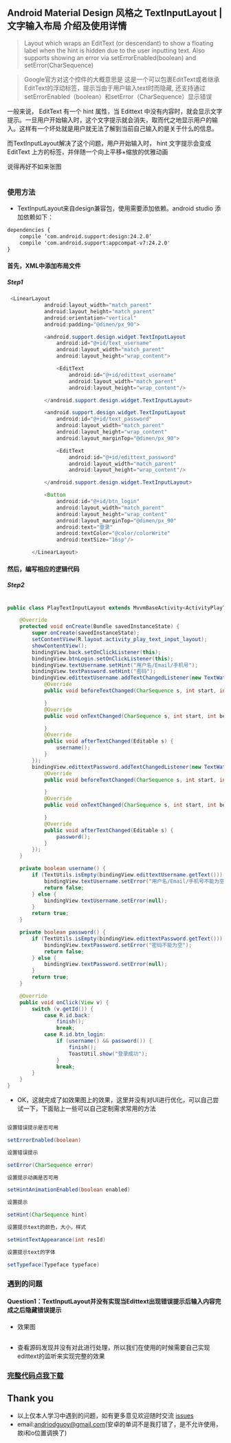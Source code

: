 ## Android Material Design 风格之 TextInputLayout | 文字输入布局 介绍及使用详情

> Layout which wraps an EditText (or descendant) to show a floating label when the hint is hidden due to the user inputting text. 
Also supports showing an error via setErrorEnabled(boolean) and setError(CharSequence)

> Google官方对这个控件的大概意思是 这是一个可以包裹EditText或者继承EditText的浮动标签，提示当由于用户输入text时而隐藏,
 还支持通过setErrorEnabled（boolean）和setError（CharSequence）显示错误
 
 一般来说， EditText 有一个 hint 属性，当 Edittext 中没有内容时，就会显示文字提示。一旦用户开始输入时，这个文字提示就会消失，取而代之地显示用户的输入。这样有一个坏处就是用户就无法了解到当前自己输入的是关于什么的信息。

而TextInputLayout解决了这个问题，用户开始输入时， hint 文字提示会变成 EditText 上方的标签，并伴随一个向上平移+缩放的优雅动画

说得再好不如来张图

![]()
 

### 使用方法
- TextInputLayout来自design兼容包，使用需要添加依赖。android studio 添加依赖如下：
```xml
dependencies {
    compile ‘com.android.support:design:24.2.0‘
    compile 'com.android.support:appcompat-v7:24.2.0'
}
```

####  首先，XML中添加布局文件

##### Step1

```java
 <LinearLayout
            android:layout_width="match_parent"
            android:layout_height="match_parent"
            android:orientation="vertical"
            android:padding="@dimen/px_90">

            <android.support.design.widget.TextInputLayout
                android:id="@+id/text_username"
                android:layout_width="match_parent"
                android:layout_height="wrap_content">

                <EditText
                    android:id="@+id/edittext_username"
                    android:layout_width="match_parent"
                    android:layout_height="wrap_content"/>

            </android.support.design.widget.TextInputLayout>

            <android.support.design.widget.TextInputLayout
                android:id="@+id/text_password"
                android:layout_width="match_parent"
                android:layout_height="wrap_content"
                android:layout_marginTop="@dimen/px_90">

                <EditText
                    android:id="@+id/edittext_password"
                    android:layout_width="match_parent"
                    android:layout_height="wrap_content"/>

            </android.support.design.widget.TextInputLayout>

            <Button
                android:id="@+id/btn_login"
                android:layout_width="match_parent"
                android:layout_height="wrap_content"
                android:layout_marginTop="@dimen/px_90"
                android:text="登录"
                android:textColor="@color/colorWrite"
                android:textSize="16sp"/>

        </LinearLayout>
```

#### 然后，编写相应的逻辑代码

##### Step2

```java

public class PlayTextInputLayout extends MvvmBaseActivity<ActivityPlayTextInputLayoutBinding> implements View.OnClickListener {

    @Override
    protected void onCreate(Bundle savedInstanceState) {
        super.onCreate(savedInstanceState);
        setContentView(R.layout.activity_play_text_input_layout);
        showContentView();
        bindingView.back.setOnClickListener(this);
        bindingView.btnLogin.setOnClickListener(this);
        bindingView.textUsername.setHint("用户名/Email/手机号");
        bindingView.textPassword.setHint("密码");
        bindingView.edittextUsername.addTextChangedListener(new TextWatcher() {
            @Override
            public void beforeTextChanged(CharSequence s, int start, int count, int after) {

            }
            @Override
            public void onTextChanged(CharSequence s, int start, int before, int count) {

            }
            @Override
            public void afterTextChanged(Editable s) {
                username();
            }
        });
        bindingView.edittextPassword.addTextChangedListener(new TextWatcher() {
            @Override
            public void beforeTextChanged(CharSequence s, int start, int count, int after) {

            }
            @Override
            public void onTextChanged(CharSequence s, int start, int before, int count) {

            }
            @Override
            public void afterTextChanged(Editable s) {
                password();
            }
        });
    }

    private boolean username() {
        if (TextUtils.isEmpty(bindingView.edittextUsername.getText())) {
            bindingView.textUsername.setError("用户名/Email/手机号不能为空");
            return false;
        } else {
            bindingView.textUsername.setError(null);
        }
        return true;
    }

    private boolean password() {
        if (TextUtils.isEmpty(bindingView.edittextPassword.getText())) {
            bindingView.textPassword.setError("密码不能为空");
            return false;
        } else {
            bindingView.textPassword.setError(null);
        }
        return true;
    }

    @Override
    public void onClick(View v) {
        switch (v.getId()) {
            case R.id.back:
                finish();
                break;
            case R.id.btn_login:
                if (username() && password()) {
                    finish();
                    ToastUtil.show("登录成功");
                }
                break;
        }
    }
}

```

- OK，这就完成了如效果图上的效果，这里并没有对UI进行优化，可以自己尝试一下，下面贴上一些可以自己定制需求常用的方法

```java

设置错误提示是否可用

setErrorEnabled(boolean)

设置错误提示

setError(CharSequence error) 

设置提示动画是否可用

setHintAnimationEnabled(boolean enabled) 

设置提示

setHint(CharSequence hint) 

设置提示text的颜色，大小，样式

setHintTextAppearance(int resId) 

设置提示text的字体

setTypeface(Typeface typeface) 

```

### 遇到的问题

#### Question1：TextInputLayout并没有实现当Edittext出现错误提示后输入内容完成之后隐藏错误提示

- 效果图

![]()

- 查看源码发现并没有对此进行处理，所以我们在使用的时候需要自己实现edittext的监听来实现完整的效果

### [完整代码点我下载](https://github.com/CoderGuoy/Coder)

## Thank you

- 以上仅本人学习中遇到的问题，如有更多意见欢迎随时交流 [issues](https://github.com/CoderGuoy/MetalDesign/issues/1)
- email:andriodguoy@gmail.com(安卓的单词不是我打错了，是不允许使用，故i和o位置调换了)
